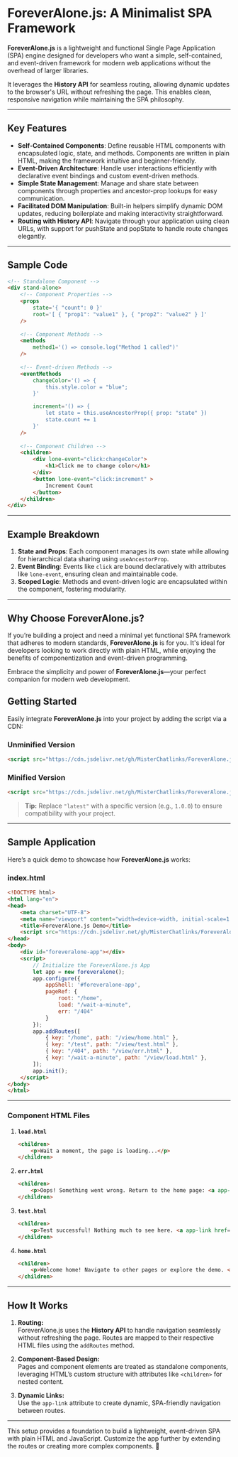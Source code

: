 # ForeverAlone.js: A Minimalist SPA Framework  

**ForeverAlone.js** is a lightweight and functional Single Page Application (SPA) engine designed for developers who want a simple, self-contained, and event-driven framework for modern web applications without the overhead of larger libraries.  

It leverages the **History API** for seamless routing, allowing dynamic updates to the browser's URL without refreshing the page. This enables clean, responsive navigation while maintaining the SPA philosophy.  

---

## Key Features  
- **Self-Contained Components**: Define reusable HTML components with encapsulated logic, state, and methods. Components are written in plain HTML, making the framework intuitive and beginner-friendly.  
- **Event-Driven Architecture**: Handle user interactions efficiently with declarative event bindings and custom event-driven methods.  
- **Simple State Management**: Manage and share state between components through properties and ancestor-prop lookups for easy communication.  
- **Facilitated DOM Manipulation**: Built-in helpers simplify dynamic DOM updates, reducing boilerplate and making interactivity straightforward.  
- **Routing with History API**: Navigate through your application using clean URLs, with support for pushState and popState to handle route changes elegantly.  

---

## Sample Code  

```html
<!-- Standalone Component -->
<div stand-alone>
    <!-- Component Properties -->
    <props
        state='{ "count": 0 }'
        root='[ { "prop1": "value1" }, { "prop2": "value2" } ]'
    />
    
    <!-- Component Methods -->
    <methods
        method1='() => console.log("Method 1 called")'
    />
    
    <!-- Event-driven Methods -->
    <eventMethods
        changeColor='() => {
            this.style.color = "blue";
        }'

        increment='() => {
            let state = this.useAncestorProp({ prop: "state" })
            state.count += 1
        }'
    />
    
    <!-- Component Children -->
    <children>
        <div lone-event="click:changeColor">
            <h1>Click me to change color</h1>
        </div>
        <button lone-event="click:increment" >
            Increment Count
        </button>
    </children>
</div>
```

---

## Example Breakdown  
1. **State and Props**: Each component manages its own state while allowing for hierarchical data sharing using `useAncestorProp`.  
2. **Event Binding**: Events like `click` are bound declaratively with attributes like `lone-event`, ensuring clean and maintainable code.  
3. **Scoped Logic**: Methods and event-driven logic are encapsulated within the component, fostering modularity.  

---

## Why Choose ForeverAlone.js?  

If you’re building a project and need a minimal yet functional SPA framework that adheres to modern standards, **ForeverAlone.js** is for you. It's ideal for developers looking to work directly with plain HTML, while enjoying the benefits of componentization and event-driven programming.  

Embrace the simplicity and power of **ForeverAlone.js**—your perfect companion for modern web development.

## Getting Started  

Easily integrate **ForeverAlone.js** into your project by adding the script via a CDN:  

### Unminified Version
```html
<script src="https://cdn.jsdelivr.net/gh/MisterChatlinks/ForeverAlone.js@latest/dist/foreveralone.js"></script>
```

### Minified Version
```html
<script src="https://cdn.jsdelivr.net/gh/MisterChatlinks/ForeverAlone.js@latest/dist/foreveralone.min.js"></script>
```

> **Tip:** Replace `"latest"` with a specific version (e.g., `1.0.0`) to ensure compatibility with your project.  

---

## Sample Application  

Here’s a quick demo to showcase how **ForeverAlone.js** works:

### **index.html**
```html
<!DOCTYPE html>
<html lang="en">
<head>
    <meta charset="UTF-8">
    <meta name="viewport" content="width=device-width, initial-scale=1.0">
    <title>ForeverAlone.js Demo</title>
    <script src="https://cdn.jsdelivr.net/gh/MisterChatlinks/ForeverAlone.js@latest/dist/foreveralone.min.js"></script>
</head>
<body>
    <div id="foreveralone-app"></div>
    <script>
        // Initialize the ForeverAlone.js App
        let app = new foreveralone();
        app.configure({
            appShell: '#foreveralone-app',
            pageRef: {
                root: "/home",
                load: "/wait-a-minute",
                err: "/404"
            }
        });
        app.addRoutes([
            { key: "/home", path: "/view/home.html" },
            { key: "/test", path: "/view/test.html" },
            { key: "/404", path: "/view/err.html" },
            { key: "/wait-a-minute", path: "/view/load.html" },
        ]);
        app.init();
    </script>
</body>
</html>
```

---

### Component HTML Files  

1. **`load.html`**  
   ```html
   <children>
       <p>Wait a moment, the page is loading...</p>
   </children>
   ```

2. **`err.html`**  
   ```html
   <children>
       <p>Oops! Something went wrong. Return to the home page: <a app-link href="/home">Click here</a>.</p>
   </children>
   ```

3. **`test.html`**  
   ```html
   <children>
       <p>Test successful! Nothing much to see here. <a app-link href="/home">Go to the home page?</a></p>
   </children>
   ```

4. **`home.html`**  
   ```html
   <children>
       <p>Welcome home! Navigate to other pages or explore the demo. <a app-link href="/test">Run a test?</a></p>
   </children>
   ```

---

## How It Works  

1. **Routing:**  
   ForeverAlone.js uses the **History API** to handle navigation seamlessly without refreshing the page. Routes are mapped to their respective HTML files using the `addRoutes` method.

2. **Component-Based Design:**  
   Pages and component elements are treated as standalone components, leveraging HTML’s custom structure with attributes like `<children>` for nested content.

3. **Dynamic Links:**  
   Use the `app-link` attribute to create dynamic, SPA-friendly navigation between routes.

---

This setup provides a foundation to build a lightweight, event-driven SPA with plain HTML and JavaScript. Customize the app further by extending the routes or creating more complex components. 🎉




